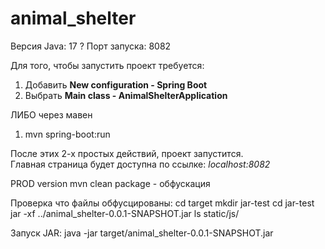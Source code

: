 # animal_shelter

Версия Java: 17   ?
Порт запуска: 8082


Для того, чтобы запустить проект требуется: 
1. Добавить **New configuration - Spring Boot**
2. Выбрать **Main class - AnimalShelterApplication**

ЛИБО через мавен

1. mvn spring-boot:run 

После этих 2-х простых действий, проект запустится.  
Главная страница будет доступна по ссылке: *localhost:8082*


PROD version
mvn clean package - обфускация

Проверка что файлы обфусцированы:
cd target
mkdir jar-test
cd jar-test
jar -xf ../animal_shelter-0.0.1-SNAPSHOT.jar
ls static/js/

Запуск JAR: java -jar target/animal_shelter-0.0.1-SNAPSHOT.jar 